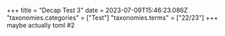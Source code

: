 +++
title = "Decap Test 3"
date = 2023-07-09T15:46:23.086Z
"taxonomies.categories" = ["Test"]
"taxonomies.terms" = ["22/23"]
+++
maybe actually toml #2